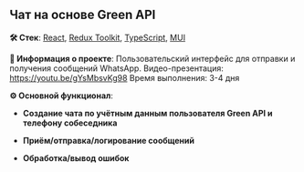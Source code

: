 ## Чат на основе Green API

**🛠️ Стек**: [React](https://ru.reactjs.org/), [Redux Toolkit](https://redux-toolkit.js.org/), [TypeScript](https://www.typescriptlang.org/), [MUI](https://mui.com/)

**💬 Информация о проекте**:
Пользовательский интерфейс для отправки и получения сообщений WhatsApp.
Видео-презентация: https://youtu.be/gYsMbsvKg98
Время выполнения: 3-4 дня

**⚙️ Основной функционал**:

  - **Создание чата по учётным данным пользователя Green API и телефону собеседника**

 - **Приём/отправка/логирование сообщений**

 - **Обработка/вывод ошибок**
